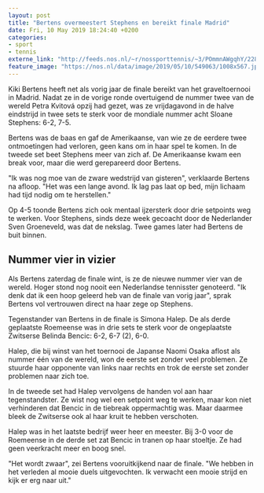 ```yaml
---
layout: post
title: "Bertens overmeestert Stephens en bereikt finale Madrid"
date: Fri, 10 May 2019 18:24:40 +0200
categories: 
- sport 
- tennis 
externe_link: "http://feeds.nos.nl/~r/nossporttennis/~3/POmmnAWgqhY/2284023"
feature_image: "https://nos.nl/data/image/2019/05/10/549063/1008x567.jpg"
---
```


<p>Kiki Bertens heeft net als vorig jaar de finale bereikt van het graveltoernooi in Madrid. Nadat ze in de vorige ronde overtuigend de nummer twee van de wereld Petra Kvitová opzij had gezet, was ze vrijdagavond in de halve eindstrijd in twee sets te sterk voor de mondiale nummer acht Sloane Stephens: 6-2, 7-5.</p>
<p>Bertens was de baas en gaf de Amerikaanse, van wie ze de eerdere twee ontmoetingen had verloren, geen kans om in haar spel te komen. In de tweede set beet Stephens meer van zich af. De Amerikaanse kwam een break voor, maar die werd gerepareerd door Bertens.</p>
<p>"Ik was nog moe van de zware wedstrijd van gisteren", verklaarde Bertens na afloop. "Het was een lange avond. Ik lag pas laat op bed, mijn lichaam had tijd nodig om te herstellen."</p>
<p>Op 4-5 toonde Bertens zich ook mentaal ijzersterk door drie setpoints weg te werken. Voor Stephens, sinds deze week gecoacht door de Nederlander Sven Groeneveld, was dat de nekslag. Twee games later had Bertens de buit binnen.</p>
<h2>Nummer vier in vizier</h2>
<p>Als Bertens zaterdag de finale wint, is ze de nieuwe nummer vier van de wereld. Hoger stond nog nooit een Nederlandse tennisster genoteerd. "Ik denk dat ik een hoop geleerd heb van de finale van vorig jaar", sprak Bertens vol vertrouwen direct na haar zege op Stephens.</p>
<p>Tegenstander van Bertens in de finale is Simona Halep. De als derde geplaatste Roemeense was in drie sets te sterk voor de ongeplaatste Zwitserse Belinda Bencic: 6-2, 6-7 (2), 6-0.</p>
<p>Halep, die bij winst van het toernooi de Japanse Naomi Osaka aflost als nummer één van de wereld, won de eerste set zonder veel problemen. Ze stuurde haar opponente van links naar rechts en trok de eerste set zonder problemen naar zich toe.</p>
<p>In de tweede set had Halep vervolgens de handen vol aan haar tegenstandster. Ze wist nog wel een setpoint weg te werken, maar kon niet verhinderen dat Bencic in de tiebreak oppermachtig was. Maar daarmee bleek de Zwitserse ook al haar kruit te hebben verschoten.</p>
<p>Halep was in het laatste bedrijf weer heer en meester. Bij 3-0 voor de Roemeense in de derde set zat Bencic in tranen op haar stoeltje. Ze had geen veerkracht meer en boog snel.</p>
<p>"Het wordt zwaar", zei Bertens vooruitkijkend naar de finale. "We hebben in het verleden al mooie duels uitgevochten. Ik verwacht een mooie strijd en kijk er erg naar uit."</p><img src="http://feeds.feedburner.com/~r/nossporttennis/~4/POmmnAWgqhY" height="1" width="1" alt=""/>
